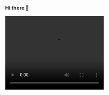 ### Hi there 👋

<video width="320" height="240">
  <source src="https://www.youtube.com/watch?v=dQw4w9WgXcQ" >
  doesnt support :(
  </video>

<!--
**domludera/domludera** is a ✨ _special_ ✨ repository because its `README.md` (this file) appears on your GitHub profile.

Here are some ideas to get you started:

- 🔭 I’m currently working on ...
- 🌱 I’m currently learning ...
- 👯 I’m looking to collaborate on ...
- 🤔 I’m looking for help with ...
- 💬 Ask me about ...
- 📫 How to reach me: ...
- 😄 Pronouns: ...
- ⚡ Fun fact: ...
-->
